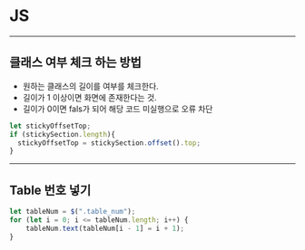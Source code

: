 # JS

---
## 클래스 여부 체크 하는 방법  
- 원하는 클래스의 길이를 여부를 체크한다.  
- 길이가 1 이상이면 화면에 존재한다는 것.  
- 길이가 0이면 fals가 되어 해당 코드 미실행으로 오류 차단  
  
```js
let stickyOffsetTop;
if (stickySection.length){
  stickyOffsetTop = stickySection.offset().top;
}
```
  
---
## Table 번호 넣기    
```js  
let tableNum = $(".table_num");
for (let i = 0; i <= tableNum.length; i++) {
    tableNum.text(tableNum[i - 1] = i + 1);
}
```  
  